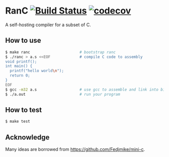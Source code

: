 # RanC [![Build Status](https://travis-ci.org/biran0079/RanC.svg?branch=master)](https://travis-ci.org/biran0079/RanC) [![codecov](https://codecov.io/gh/biran0079/RanC/branch/master/graph/badge.svg)](https://codecov.io/gh/biran0079/RanC)
A self-hosting compiler for a subset of C. 

## How to use
```bash
$ make ranc                      # bootstrap ranc
$ ./ranc > a.s <<EOF             # compile C code to assembly
void printf();
int main() {
  printf("hello world\n");
  return 0;
}
EOF
$ gcc -m32 a.s                   # use gcc to assemble and link into binary executable
$ ./a.out                        # run your program
```
## How to test
```bash
$ make test
```
## Acknowledge
Many ideas are borrowed from https://github.com/Fedjmike/mini-c.
